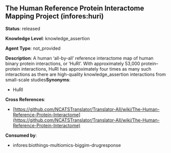 [//]: # (DO NOT MANUALLY EDIT THIS FILE. IT IS GENERATED FROM A TEMPLATE.)

## The Human Reference Protein Interactome Mapping Project (infores:huri)

**Status**: released
  
**Knowledge Level**: knowledge_assertion
  
**Agent Type**: not_provided

**Description**: A human ‘all-by-all’ reference interactome map of human binary protein interactions, or ‘HuRI’. With approximately 53,000 protein–protein interactions, HuRI has approximately four times as many such interactions as there are high-quality knowledge_assertion interactions from small-scale studies**Synonyms**:

- HuRI

**Cross References**:

- [https://github.com/NCATSTranslator/Translator-All/wiki/The-Human-Reference-Protein-Interactome](https://github.com/NCATSTranslator/Translator-All/wiki/The-Human-Reference-Protein-Interactome)


**Consumed by**:

- infores:biothings-multiomics-biggim-drugresponse